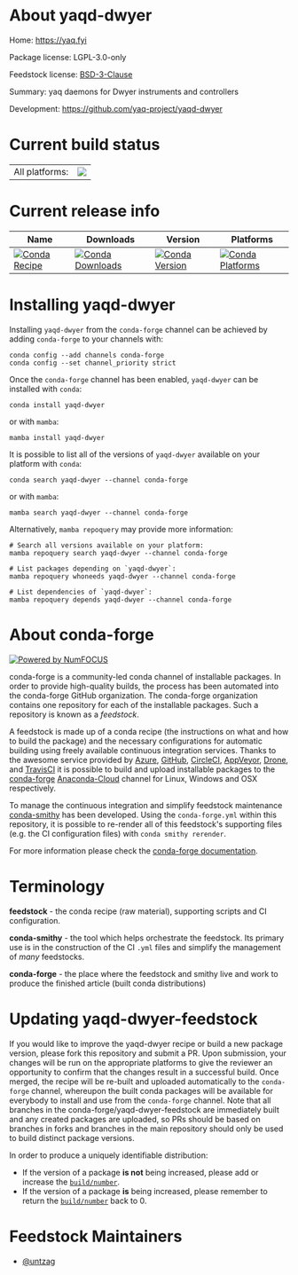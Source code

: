 About yaqd-dwyer
================

Home: https://yaq.fyi

Package license: LGPL-3.0-only

Feedstock license: [BSD-3-Clause](https://github.com/conda-forge/yaqd-dwyer-feedstock/blob/main/LICENSE.txt)

Summary: yaq daemons for Dwyer instruments and controllers

Development: https://github.com/yaq-project/yaqd-dwyer

Current build status
====================


<table><tr><td>All platforms:</td>
    <td>
      <a href="https://dev.azure.com/conda-forge/feedstock-builds/_build/latest?definitionId=17186&branchName=main">
        <img src="https://dev.azure.com/conda-forge/feedstock-builds/_apis/build/status/yaqd-dwyer-feedstock?branchName=main">
      </a>
    </td>
  </tr>
</table>

Current release info
====================

| Name | Downloads | Version | Platforms |
| --- | --- | --- | --- |
| [![Conda Recipe](https://img.shields.io/badge/recipe-yaqd--dwyer-green.svg)](https://anaconda.org/conda-forge/yaqd-dwyer) | [![Conda Downloads](https://img.shields.io/conda/dn/conda-forge/yaqd-dwyer.svg)](https://anaconda.org/conda-forge/yaqd-dwyer) | [![Conda Version](https://img.shields.io/conda/vn/conda-forge/yaqd-dwyer.svg)](https://anaconda.org/conda-forge/yaqd-dwyer) | [![Conda Platforms](https://img.shields.io/conda/pn/conda-forge/yaqd-dwyer.svg)](https://anaconda.org/conda-forge/yaqd-dwyer) |

Installing yaqd-dwyer
=====================

Installing `yaqd-dwyer` from the `conda-forge` channel can be achieved by adding `conda-forge` to your channels with:

```
conda config --add channels conda-forge
conda config --set channel_priority strict
```

Once the `conda-forge` channel has been enabled, `yaqd-dwyer` can be installed with `conda`:

```
conda install yaqd-dwyer
```

or with `mamba`:

```
mamba install yaqd-dwyer
```

It is possible to list all of the versions of `yaqd-dwyer` available on your platform with `conda`:

```
conda search yaqd-dwyer --channel conda-forge
```

or with `mamba`:

```
mamba search yaqd-dwyer --channel conda-forge
```

Alternatively, `mamba repoquery` may provide more information:

```
# Search all versions available on your platform:
mamba repoquery search yaqd-dwyer --channel conda-forge

# List packages depending on `yaqd-dwyer`:
mamba repoquery whoneeds yaqd-dwyer --channel conda-forge

# List dependencies of `yaqd-dwyer`:
mamba repoquery depends yaqd-dwyer --channel conda-forge
```


About conda-forge
=================

[![Powered by
NumFOCUS](https://img.shields.io/badge/powered%20by-NumFOCUS-orange.svg?style=flat&colorA=E1523D&colorB=007D8A)](https://numfocus.org)

conda-forge is a community-led conda channel of installable packages.
In order to provide high-quality builds, the process has been automated into the
conda-forge GitHub organization. The conda-forge organization contains one repository
for each of the installable packages. Such a repository is known as a *feedstock*.

A feedstock is made up of a conda recipe (the instructions on what and how to build
the package) and the necessary configurations for automatic building using freely
available continuous integration services. Thanks to the awesome service provided by
[Azure](https://azure.microsoft.com/en-us/services/devops/), [GitHub](https://github.com/),
[CircleCI](https://circleci.com/), [AppVeyor](https://www.appveyor.com/),
[Drone](https://cloud.drone.io/welcome), and [TravisCI](https://travis-ci.com/)
it is possible to build and upload installable packages to the
[conda-forge](https://anaconda.org/conda-forge) [Anaconda-Cloud](https://anaconda.org/)
channel for Linux, Windows and OSX respectively.

To manage the continuous integration and simplify feedstock maintenance
[conda-smithy](https://github.com/conda-forge/conda-smithy) has been developed.
Using the ``conda-forge.yml`` within this repository, it is possible to re-render all of
this feedstock's supporting files (e.g. the CI configuration files) with ``conda smithy rerender``.

For more information please check the [conda-forge documentation](https://conda-forge.org/docs/).

Terminology
===========

**feedstock** - the conda recipe (raw material), supporting scripts and CI configuration.

**conda-smithy** - the tool which helps orchestrate the feedstock.
                   Its primary use is in the construction of the CI ``.yml`` files
                   and simplify the management of *many* feedstocks.

**conda-forge** - the place where the feedstock and smithy live and work to
                  produce the finished article (built conda distributions)


Updating yaqd-dwyer-feedstock
=============================

If you would like to improve the yaqd-dwyer recipe or build a new
package version, please fork this repository and submit a PR. Upon submission,
your changes will be run on the appropriate platforms to give the reviewer an
opportunity to confirm that the changes result in a successful build. Once
merged, the recipe will be re-built and uploaded automatically to the
`conda-forge` channel, whereupon the built conda packages will be available for
everybody to install and use from the `conda-forge` channel.
Note that all branches in the conda-forge/yaqd-dwyer-feedstock are
immediately built and any created packages are uploaded, so PRs should be based
on branches in forks and branches in the main repository should only be used to
build distinct package versions.

In order to produce a uniquely identifiable distribution:
 * If the version of a package **is not** being increased, please add or increase
   the [``build/number``](https://docs.conda.io/projects/conda-build/en/latest/resources/define-metadata.html#build-number-and-string).
 * If the version of a package **is** being increased, please remember to return
   the [``build/number``](https://docs.conda.io/projects/conda-build/en/latest/resources/define-metadata.html#build-number-and-string)
   back to 0.

Feedstock Maintainers
=====================

* [@untzag](https://github.com/untzag/)

